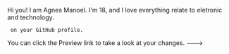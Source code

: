 Hi you! I am Agnes Manoel. I'm 18, and I love everything relate to eletronic and technology. 



    


	

			

				
	


    


	

			

				
				
			

	

	 on your GitHub profile.
You can click the Preview link to take a look at your changes.
--->
